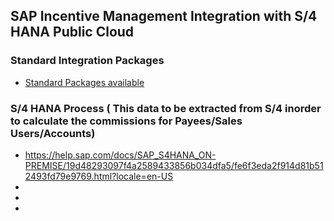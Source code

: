 
## SAP Incentive Management Integration with S/4 HANA Public Cloud

### Standard Integration Packages

* [Standard Packages available](https://github.com/yogananda-muthaiah/SAP-Sucessfactors-Incentive-Management/tree/main/Integrations/CPI-Integration%20Suite)



### S/4 HANA Process ( This data to be extracted from S/4 inorder to calculate the commissions for Payees/Sales Users/Accounts)

* https://help.sap.com/docs/SAP_S4HANA_ON-PREMISE/19d48293097f4a2589433856b034dfa5/fe6f3eda2f914d81b512493fd79e9769.html?locale=en-US
*
*
*
